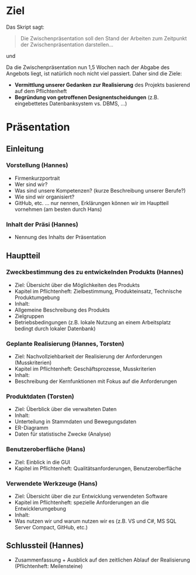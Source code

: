 # Ziel

Das Skript sagt:

> Die Zwischenpräsentation soll den Stand der Arbeiten zum Zeitpunkt der Zwischenpräsentation darstellen...

und


Da die Zwischenpräsentation nun 1,5 Wochen nach der Abgabe des Angebots liegt, ist natürlich noch nicht viel passiert. Daher sind die Ziele:

- **Vermittlung unserer Gedanken zur Realisierung** des Projekts basierend auf dem Pflichtenheft
- **Begründung von getroffenen Designentscheidungen** (z.B. eingebettetes Datenbanksystem vs. DBMS, ...)

# Präsentation

## Einleitung

### Vorstellung (**Hannes**)
- Firmenkurzportrait
 - Wer sind wir?
 - Was sind unsere Kompetenzen? (kurze Beschreibung unserer Berufe?)
- Wie sind wir organisiert?
 - GitHub, etc. ... nur nennen, Erklärungen können wir im Hauptteil vornehmen (am besten durch Hans)

### Inhalt der Präsi (**Hannes**)
- Nennung des Inhalts der Präsentation

## Hauptteil

### Zweckbestimmung des zu entwickelnden Produkts (**Hannes**)

- Ziel: Übersicht über die Möglichkeiten des Produkts
- Kapitel im Pflichtenheft: Zielbestimmung, Produkteinsatz, Technische Produktumgebung
- Inhalt: 
 - Allgemeine Beschreibung des Produkts 
 - Zielgruppen
 - Betriebsbedingungen (z.B. lokale Nutzung an einem Arbeitsplatz bedingt durch lokaler Datenbank)

### Geplante Realisierung (**Hannes, Torsten**)

- Ziel: Nachvollziehbarkeit der Realisierung der Anforderungen (Musskriterien)
- Kapitel im Pflichtenheft: Geschäftsprozesse, Musskriterien
- Inhalt: 
 - Beschreibung der Kernfunktionen mit Fokus auf die Anforderungen

### Produktdaten (**Torsten**)

- Ziel: Überblick über die verwalteten Daten
- Inhalt: 
 - Unterteilung in Stammdaten und Bewegungsdaten
 - ER-Diagramm
 - Daten für statistische Zwecke (Analyse)

### Benutzeroberfläche (**Hans**)

- Ziel: Einblick in die GUI
- Kapitel im Pflichtenheft: Qualitätsanforderungen, Benutzeroberfläche

### Verwendete Werkzeuge (**Hans**)

- Ziel: Übersicht über die zur Entwicklung verwendeten Software
- Kapitel im Pflichtenheft: spezielle Anforderungen an die Entwicklerumgebung
- Inhalt: 
 - Was nutzen wir und warum nutzen wir es (z.B. VS und C#, MS SQL Server Compact, GitHub, etc.) 

## Schlussteil (**Hannes**)

- Zusammenfassung + Ausblick auf den zeitlichen Ablauf der Realisierung (Pflichtenheft: Meilensteine)


